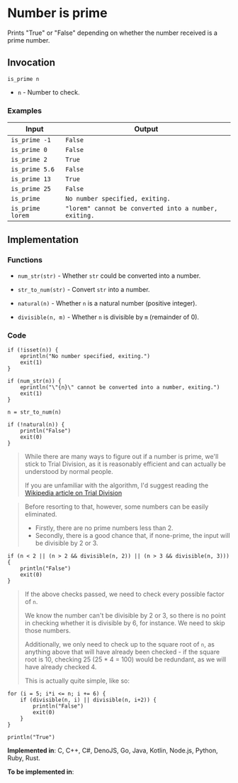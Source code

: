 # Number is prime

Prints "True" or "False" depending on whether the number received is a prime number.

## Invocation

`is_prime n`

- `n` - Number to check.

### Examples

| Input            | Output                                                |
| ---------------- | ----------------------------------------------------- |
| `is_prime -1`    | `False`                                               |
| `is_prime 0`     | `False`                                               |
| `is_prime 2`     | `True`                                                |
| `is_prime 5.6`   | `False`                                               |
| `is_prime 13`    | `True`                                                |
| `is_prime 25`    | `False`                                               |
| `is_prime`       | `No number specified, exiting.`                       |
| `is_prime lorem` | `"lorem" cannot be converted into a number, exiting.` |

## Implementation

### Functions

- `num_str(str)` - Whether `str` could be converted into a number.

- `str_to_num(str)` - Convert `str` into a number.

- `natural(n)` - Whether `n` is a natural number (positive integer).

- `divisible(n, m)` - Whether `n` is divisible by `m` (remainder of 0).

### Code

```
if (!isset(n)) {
    eprintln("No number specified, exiting.")
    exit(1)
}

if (num_str(n)) {
    eprintln("\"{n}\" cannot be converted into a number, exiting.")
    exit(1)
}

n = str_to_num(n)

if (!natural(n)) {
    println("False")
    exit(0)
}
```

> While there are many ways to figure out if a number is prime, we'll stick to
> Trial Division, as it is reasonably efficient and can actually be understood by
> normal people.
>
> If you are unfamiliar with the algorithm, I'd suggest reading the
> [Wikipedia article on Trial Division](https://en.wikipedia.org/wiki/Trial_division)

> Before resorting to that, however, some numbers can be easily eliminated.
> - Firstly, there are no prime numbers less than 2.
> - Secondly, there is a good chance that, if none-prime, the input will be divisible by 2 or 3. 

```
if (n < 2 || (n > 2 && divisible(n, 2)) || (n > 3 && divisible(n, 3))) {
    println("False")
    exit(0)
}
```

> If the above checks passed, we need to check every possible factor of `n`.
>
> We know the number can't be divisible by 2 or 3, so there is no point in
> checking whether it is divisible by 6, for instance. We need to skip those
> numbers.
>
> Additionally, we only need to check up to the square root of `n`, as anything
> above that will have already been checked - if the square root is 10, checking
> 25 (25 * 4 = 100) would be redundant, as we will have already checked 4.
>
> This is actually quite simple, like so:

```
for (i = 5; i*i <= n; i += 6) {
    if (divisible(n, i) || divisible(n, i+2)) {
        println("False")
        exit(0)
    }
}

println("True")
```

**Implemented in**: C, C++, C#, DenoJS, Go, Java, Kotlin, Node.js, Python, Ruby, Rust.

**To be implemented in**:
